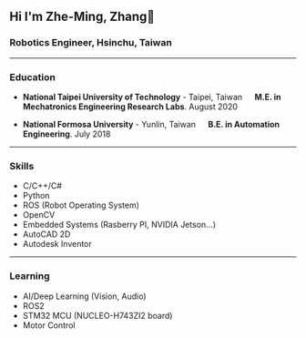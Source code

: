 ## Hi I'm Zhe-Ming, Zhang👋

### Robotics Engineer, Hsinchu, Taiwan

------

### Education

  - **National Taipei University of Technology** - Taipei, Taiwan
    <span style="padding-left: 2ch;">**M.E. in Mechatronics Engineering Research Labs**. August 2020</span>

  - **National Formosa University** - Yunlin, Taiwan
    <span style="padding-left: 2ch;">**B.E. in Automation Engineering**. July 2018</span>

------

### Skills
  - C/C++/C#
  - Python
  - ROS (Robot Operating System)
  - OpenCV
  - Embedded Systems (Rasberry PI, NVIDIA Jetson...)
  - AutoCAD 2D
  - Autodesk Inventor

------

### Learning
  - AI/Deep Learning (Vision, Audio)
  - ROS2
  - STM32 MCU (NUCLEO-H743ZI2 board)
  - Motor Control 
